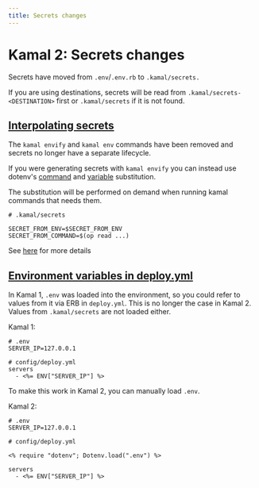 ```yaml
---
title: Secrets changes
---
```


# Kamal 2: Secrets changes

Secrets have moved from `.env`/`.env.rb` to `.kamal/secrets.`

If you are using destinations, secrets will be read from `.kamal/secrets-<DESTINATION>` first or `.kamal/secrets` if it is not found.

## [Interpolating secrets](#interpolating-secrets)

The `kamal envify` and `kamal env` commands have been removed and secrets no longer have a separate lifecycle.

If you were generating secrets with `kamal envify` you can instead use dotenv's [command](https://github.com/bkeepers/dotenv?tab=readme-ov-file#command-substitution) and [variable](https://github.com/bkeepers/dotenv?tab=readme-ov-file#variable-substitution) substitution.

The substitution will be performed on demand when running kamal commands that needs them.

```
# .kamal/secrets

SECRET_FROM_ENV=$SECRET_FROM_ENV
SECRET_FROM_COMMAND=$(op read ...)
```

See [here](../../configuration/environment-variables#using-kamal-secrets) for more details

## [Environment variables in deploy.yml](#environment-variables-in-deployyml)

In Kamal 1, `.env` was loaded into the environment, so you could refer to values from it via ERB in `deploy.yml`. This is no longer the case in Kamal 2. Values from `.kamal/secrets` are not loaded either.

Kamal 1:

```
# .env
SERVER_IP=127.0.0.1

# config/deploy.yml
servers
  - <%= ENV["SERVER_IP"] %>
```

To make this work in Kamal 2, you can manually load `.env`.

Kamal 2:

```
# .env
SERVER_IP=127.0.0.1

# config/deploy.yml

<% require "dotenv"; Dotenv.load(".env") %>

servers
  - <%= ENV["SERVER_IP"] %>
```
